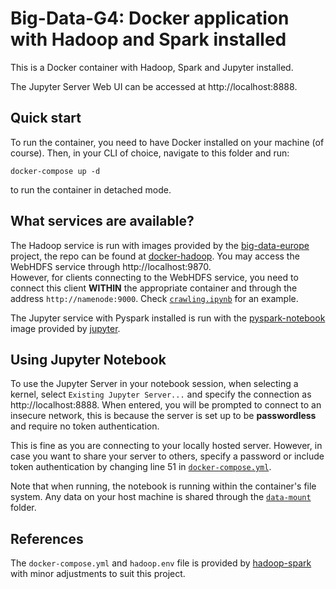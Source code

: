 # Big-Data-G4: Docker application with Hadoop and Spark installed
This is a Docker container with Hadoop, Spark and Jupyter installed.

The Jupyter Server Web UI can be accessed at http://localhost:8888.

## Quick start
To run the container, you need to have Docker installed on your machine (of course). Then, in your CLI of choice, navigate to this folder and run:
```
docker-compose up -d
```
to run the container in detached mode.

## What services are available?
The Hadoop service is run with images provided by the [big-data-europe](https://github.com/big-data-europe) project, the repo can be found at [docker-hadoop](https://github.com/big-data-europe/docker-hadoop). You may access the WebHDFS service through http://localhost:9870.\
However, for clients connecting to the WebHDFS service, you need to connect this client **WITHIN** the appropriate container and through the address `http://namenode:9000`. Check [`crawling.ipynb`](../review_crawl/crawling.ipynb) for an example.

The Jupyter service with Pyspark installed is run with the [pyspark-notebook](https://hub.docker.com/r/jupyter/pyspark-notebook) image provided by [jupyter](https://jupyter.org/).

## Using Jupyter Notebook
To use the Jupyter Server in your notebook session, when selecting a kernel, select `Existing Jupyter Server...` and specify the connection as http://localhost:8888. When entered, you will be prompted to connect to an insecure network, this is because the server is set up to be **passwordless** and require no token authentication.

This is fine as you are connecting to your locally hosted server. However, in case you want to share your server to others, specify a password or include token authentication by changing line 51 in [`docker-compose.yml`](./docker-compose.yml).

Note that when running, the notebook is running within the container's file system. Any data on your host machine is shared through the [`data-mount`](./data-mount/) folder.

## References
The `docker-compose.yml` and `hadoop.env` file is provided by [hadoop-spark](https://github.com/OneCricketeer/docker-stacks/tree/master/hadoop-spark) with minor adjustments to suit this project.